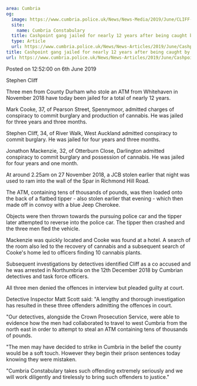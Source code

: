 ```yaml
area: Cumbria
og:
  image: https://www.cumbria.police.uk/News/News-Media/2019/June/CLIFF-STEPHEN-16-09-1984jpg.jpg
  site:
    name: Cumbria Constabulary
  title: Cashpoint gang jailed for nearly 12 years after being caught by west Cumbria police
  type: Article
  url: https://www.cumbria.police.uk/News/News-Articles/2019/June/Cashpoint-gang-jailed-for-nearly-12-years-after-being-caught-by-west-Cumbria-police.aspx
title: Cashpoint gang jailed for nearly 12 years after being caught by west Cumbria police
url: https://www.cumbria.police.uk/News/News-Articles/2019/June/Cashpoint-gang-jailed-for-nearly-12-years-after-being-caught-by-west-Cumbria-police.aspx
```

Posted on 12:52:00 on 6th June 2019

Stephen Cliff

Three men from County Durham who stole an ATM from Whitehaven in November 2018 have today been jailed for a total of nearly 12 years.

Mark Cooke, 37, of Pearson Street, Spennymoor, admitted charges of conspiracy to commit burglary and production of cannabis. He was jailed for three years and three months.

Stephen Cliff, 34, of River Walk, West Auckland admitted conspiracy to commit burglary. He was jailed for four years and three months.

Jonathon Mackenzie, 32, of Otterburn Close, Darlington admitted conspiracy to commit burglary and possession of cannabis. He was jailed for four years and one month.

At around 2.25am on 27 November 2018, a JCB stolen earlier that night was used to ram into the wall of the Spar in Richmond Hill Road.

The ATM, containing tens of thousands of pounds, was then loaded onto the back of a flatbed tipper - also stolen earlier that evening - which then made off in convoy with a blue Jeep Cherokee.

Objects were then thrown towards the pursuing police car and the tipper later attempted to reverse into the police car. The tipper then crashed and the three men fled the vehicle.

Mackenzie was quickly located and Cooke was found at a hotel. A search of the room also led to the recovery of cannabis and a subsequent search of Cooke's home led to officers finding 10 cannabis plants.

Subsequent investigations by detectives identified Cliff as a co accused and he was arrested in Northumbria on the 12th December 2018 by Cumbrian detectives and task force officers.

All three men denied the offences in interview but pleaded guilty at court.

Detective Inspector Matt Scott said: "A lengthy and thorough investigation has resulted in these three offenders admitting the offences in court.

"Our detectives, alongside the Crown Prosecution Service, were able to evidence how the men had collaborated to travel to west Cumbria from the north east in order to attempt to steal an ATM containing tens of thousands of pounds.

"The men may have decided to strike in Cumbria in the belief the county would be a soft touch. However they begin their prison sentences today knowing they were mistaken.

"Cumbria Constabulary takes such offending extremely seriously and we will work diligently and tirelessly to bring such offenders to justice."

